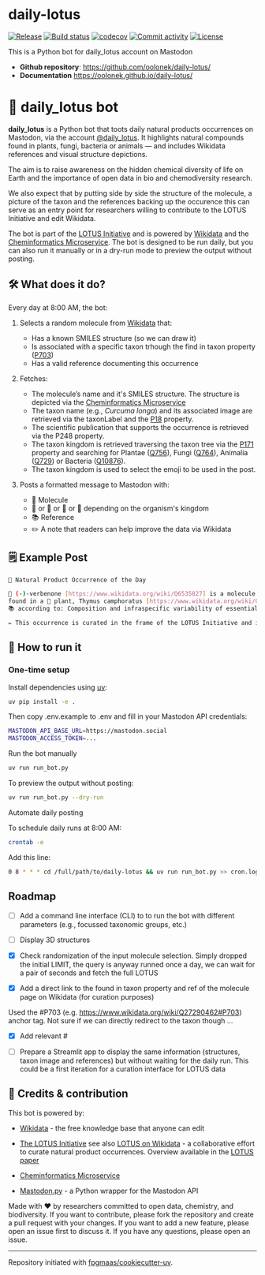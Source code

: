 # daily-lotus

[![Release](https://img.shields.io/github/v/release/oolonek/daily-lotus)](https://img.shields.io/github/v/release/oolonek/daily-lotus)
[![Build status](https://img.shields.io/github/actions/workflow/status/oolonek/daily-lotus/main.yml?branch=main)](https://github.com/oolonek/daily-lotus/actions/workflows/main.yml?query=branch%3Amain)
[![codecov](https://codecov.io/gh/oolonek/daily-lotus/branch/main/graph/badge.svg)](https://codecov.io/gh/oolonek/daily-lotus)
[![Commit activity](https://img.shields.io/github/commit-activity/m/oolonek/daily-lotus)](https://img.shields.io/github/commit-activity/m/oolonek/daily-lotus)
[![License](https://img.shields.io/github/license/oolonek/daily-lotus)](https://img.shields.io/github/license/oolonek/daily-lotus)

This is a Python bot for daily_lotus account on Mastodon

- **Github repository**: <https://github.com/oolonek/daily-lotus/>
- **Documentation** <https://oolonek.github.io/daily-lotus/>

# 🤖 daily_lotus bot

**daily_lotus** is a Python bot that toots daily natural products occurrences on Mastodon, via the account [@daily_lotus](https://mastodon.social/@daily_lotus).
It highlights natural compounds found in plants, fungi, bacteria or animals — and includes Wikidata references and visual structure depictions.

The aim is to raise awareness on the hidden chemical diversity of life on Earth and the importance of open data in bio and chemodiversity research.

We also expect that by putting side by side the structure of the molecule, a picture of the taxon and the references backing up the occurence this can serve as an entry point for researchers willing to contribute to the LOTUS Initiative and edit Wikidata.

The bot is part of the [LOTUS Initiative](https://lotus.nprod.net/) and is powered by [Wikidata](https://www.wikidata.org/wiki/Wikidata:Main_Page) and the [Cheminformatics Microservice](https://docs.api.naturalproducts.net/).
The bot is designed to be run daily, but you can also run it manually or in a dry-run mode to preview the output without posting.



## 🛠️ What does it do?

Every day at 8:00 AM, the bot:

1. Selects a random molecule from [Wikidata](https://www.wikidata.org/wiki/) that:
   - Has a known SMILES structure (so we can draw it)
   - Is associated with a specific taxon trhough the find in taxon property ([P703](https://www.wikidata.org/wiki/Property:P703))
   - Has a valid reference documenting this occurrence

2. Fetches:
   - The molecule’s name and it's SMILES structure. The structure is depicted via the [Cheminformatics Microservice](https://docs.api.naturalproducts.net/)
   - The taxon name (e.g., _Curcuma longa_) and its associated image are retrieved via the taxonLabel and the [P18](https://www.wikidata.org/wiki/Property:P18) property.
   - The scientific publication that supports the occurrence is retrieved via the P248 property.
   - The taxon kingdom is retrieved traversing the taxon tree via the [P171](https://www.wikidata.org/wiki/Property:P171) property and searching for Plantae ([Q756](https://www.wikidata.org/wiki/Q756)), Fungi ([Q764](https://www.wikidata.org/wiki/Q754)), Animalia ([Q729](https://www.wikidata.org/wiki/Q729)) or Bacteria ([Q10876](https://www.wikidata.org/wiki/Q10876)).
    - The taxon kingdom is used to select the emoji to be used in the post.


3. Posts a formatted message to Mastodon with:
   - 🧪 Molecule
   - 🌿 or 🍄 or 🐛 or 🦠 depending on the organism's kingdom
   - 📚 Reference
   - ✏️ A note that readers can help improve the data via Wikidata



## 🗒️ Example Post

```bash
📣 Natural Product Occurrence of the Day

🧪 (-)-verbenone [https://www.wikidata.org/wiki/Q6535827] is a molecule
found in a 🌿 plant, Thymus camphoratus [https://www.wikidata.org/wiki/Q145377]
📚 according to: Composition and infraspecific variability of essential oil from Thymus camphoratus [https://www.wikidata.org/wiki/Q58423750]

✏️ This occurrence is curated in the frame of the LOTUS Initiative and is available on Wikidata [https://www.wikidata.org/wiki/]. If you spot an error, feel free to improve it!
````


## 🚀 How to run it

### One-time setup

Install dependencies using [uv](https://github.com/astral-sh/uv):

```bash
uv pip install -e .
```


Then copy .env.example to .env and fill in your Mastodon API credentials:

```bash
MASTODON_API_BASE_URL=https://mastodon.social
MASTODON_ACCESS_TOKEN=...
```

Run the bot manually


```bash
uv run run_bot.py
```

To preview the output without posting:

```bash
uv run run_bot.py --dry-run
```

Automate daily posting

To schedule daily runs at 8:00 AM:

```bash
crontab -e
```
Add this line:

```bash
0 8 * * * cd /full/path/to/daily-lotus && uv run run_bot.py >> cron.log 2>&1
```

## Roadmap

- [ ] Add a command line interface (CLI) to to run the bot with different parameters (e.g., focussed taxonomic groups, etc.)

- [ ] Display 3D structures

- [x] Check randomization of the input molecule selection.
Simply dropped the initial LIMIT, the query is anyway runned once a day, we can wait for a pair of seconds and fetch the full LOTUS

- [x] Add a direct link to the found in taxon property and ref of the molecule page on Wikidata (for curation purposes)

Used the #P703 (e.g. https://www.wikidata.org/wiki/Q27290462#P703) anchor tag. Not sure if we can directly redirect to the taxon though ...

- [x] Add relevant #

- [ ] Prepare a Streamlit app to display the same information (structures, taxon image and references) but without waiting for the daily run. This could be a first iteration for a curation interface for LOTUS data


## 🧬 Credits & contribution

This bot is powered by:

- [Wikidata](https://www.wikidata.org/wiki/Wikidata:Main_Page) - the free knowledge base that anyone can edit

- [The LOTUS Initiative](https://lotus.nprod.net/) see also [LOTUS on Wikidata](https://lotus.nprod.net/) - a collaborative effort to curate natural product occurrences. Overview available in the [LOTUS paper](https://doi.org/10.7554%2FELIFE.70780)

- [Cheminformatics Microservice](https://docs.api.naturalproducts.net/)

- [Mastodon.py](https://mastodonpy.readthedocs.io/en/stable/) - a Python wrapper for the Mastodon API


Made with ❤️ by researchers committed to open data, chemistry, and biodiversity.
If you want to contribute, please fork the repository and create a pull request with your changes.
If you want to add a new feature, please open an issue first to discuss it.
If you have any questions, please open an issue.

---

Repository initiated with [fpgmaas/cookiecutter-uv](https://github.com/fpgmaas/cookiecutter-uv).
